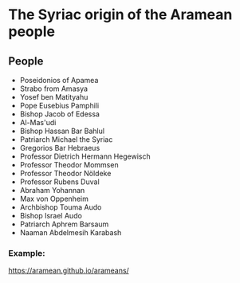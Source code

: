 # The Syriac origin of the Aramean people

## People
* Poseidonios of Apamea
* Strabo from Amasya
* Yosef ben Matityahu
* Pope Eusebius Pamphili
* Bishop Jacob of Edessa
* Al-Mas'udi
* Bishop Hassan Bar Bahlul
* Patriarch Michael the Syriac
* Gregorios Bar Hebraeus
* Professor Dietrich Hermann Hegewisch
* Professor Theodor Mommsen
* Professor Theodor Nöldeke
* Professor Rubens Duval
* Abraham Yohannan
* Max von Oppenheim
* Archbishop Touma Audo
* Bishop Israel Audo
* Patriarch Aphrem Barsaum
* Naaman Abdelmesih Karabash


### Example:
https://aramean.github.io/arameans/
